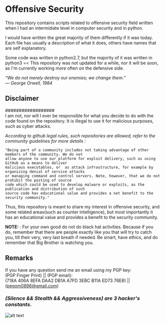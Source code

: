 # Offensive Security

This repository contains scripts related to offensive security field written when I had an intermidiate level in computer security and in python. 

I would have written the great majority of them differently if it was today.
Each file has usually a description of what it does, others have names that are self explanatory.

Some code was written in python2.7, but the majority of it was written in python3 =<
This repository was not updated for a while, nor it will be soon, as I'm currently working more often on the defensive side.  


*“We do not merely destroy our enemies; we change them.”*  
  *― George Orwell, 1984* 
    

## **Disclaimer**
##################  
I am not, nor will I ever be responsible for what you decide to do with the code found on the repository. 
It is illegal to use it for malicious purposes, such as cyber attacks. 

*According to github legal rules, such repositories are allowed, refer to the community guidelines for more details :*  
 
```    
"Being part of a community includes not taking advantage of other members of the community. We do not      
allow anyone to use our platform for exploit delivery, such as using GitHub as a means to deliver  
malicious executables, or  as attack infrastructure, for example by organizing denial of service attacks     
or managing command and control servers. Note, however, that we do not prohibit the posting of source     
code which could be used to develop malware or exploits, as the  publication and distribution of such     
source code has educational value and provides a net benefit to the security community."    
```  
 
Thus, this repository is meant to share my interest in offensive security, and some related areas(such as counter intelligence), but most importantly it has an educational value and provides a benefit to the security community.

**NOTE:** : For your own good do not do black hat activities. Because if you do, remember that there are people exactly like you that will try to catch you, till their very, very last breath if needed. Be smart, have ethics, and do remember that Big Brother is watching you.  


## Remarks
If you have any question send me an email using my PGP key:  
(PGP Finger Print) || (PGP email):  
(718A 406A 8EFA DAA2 DB1A  A7FD 3EBC B11A ED73 76E8) || (pegom0896@gmail.com)

### *(Silence && Stealth && Aggressiveness) are 3 hacker's constants.*  
 ![alt text](https://github.com/pegom96/OffensiveSecurity/blob/master/Pics/816dbe289357591bef82819613550c18.jpg)



